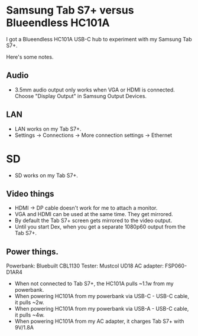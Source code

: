 # Samsung Tab S7+ versus Blueendless HC101A

I got a Blueendless HC101A USB-C hub to experiment with my Samsung Tab S7+.

Here's some notes.

## Audio
* 3.5mm audio output only works when VGA or HDMI is connected. Choose "Display Output" in Samsung Output Devices.

## LAN
* LAN works on my Tab S7+.
* Settings -> Connections -> More connection settings -> Ethernet

# SD
* SD works on my Tab S7+.

## Video things
* HDMI -> DP cable doesn't work for me to attach a monitor.
* VGA and HDMI can be used at the same time. They get mirrored.
* By default the Tab S7+ screen gets mirrored to the video output.
* Until you start Dex, when you get a separate 1080p60 output from the Tab S7+.

## Power things.
Powerbank: Bluebuilt CBL1130
Tester: Mustcol UD18
AC adapter: FSP060-D1AR4

* When not connected to Tab S7+, the HC101A pulls ~1.1w from my powerbank.
* When powering HC101A from my powerbank via USB-C - USB-C cable, it pulls ~2w.
* When powering HC101A from my powerbank via USB-A - USB-C cable, it pulls ~4w.
* When powering HC101A from my AC adapter, it charges Tab S7+ with 9V/1.8A
